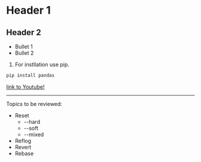 # Header 1


## Header 2

* Bullet 1
* Bullet 2

1. For instllation use pip.

```python
pip install pandas
```

[link to Youtube!](https://www.youtube.com)

---

Topics to be reviewed:

* Reset
  * --hard
  * --soft
  * --mixed
* Reflog
* Revert
* Rebase
